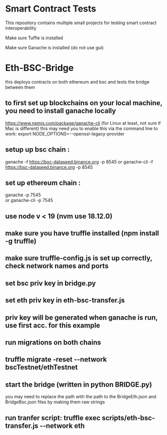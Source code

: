 # Smart Contract Tests

This repository contains multiple small projects for testing smart contract interoperability

Make sure Tuffle is installed

Make sure Ganache is installed (do not use gui)

# Eth-BSC-Bridge

this deploys contracts on both ethereum and bsc and tests the bridge between them

## to first set up blockchains on your local machine, you need to install ganache locally
https://www.npmjs.com/package/ganache-cli (for Linux at least, not sure if Mac is different)
this may need you to enable this via the command line to work:
export NODE_OPTIONS=--openssl-legacy-provider

## setup up bsc chain : 
ganache -f https://bsc-dataseed.binance.org -p 8545
or
ganache-cli -f https://bsc-dataseed.binance.org -p 8545

## set up ethereum chain : 
ganache -p 7545   
or 
ganache-cli -p 7545

## use node v < 19 (nvm use 18.12.0) 

## make sure you have truffle installed (npm install -g truffle)

## make sure truffle-config.js is set up correctly, check network names and ports

## set bsc priv key in bridge.py

## set eth priv key in eth-bsc-transfer.js

## priv key will be generated when ganache is run, use first acc. for this example

## run migrations on both chains 

## truffle migrate -reset --network bscTestnet/ethTestnet

## start the bridge (written in python BRIDGE.py)

you may need to replace the path with the path to the BridgeEth.json and BridgeBsc.json files by making them raw strings

## run tranfer script: truffle exec scripts/eth-bsc-transfer.js --network eth
